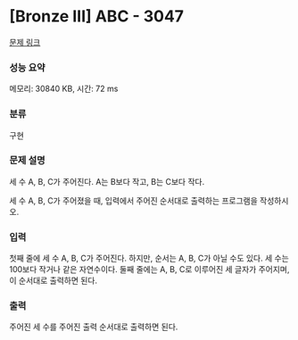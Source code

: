 # [Bronze III] ABC - 3047

[문제 링크](https://www.acmicpc.net/problem/3047)

### 성능 요약

메모리: 30840 KB, 시간: 72 ms

### 분류

구현

### 문제 설명

<p>세 수 A, B, C가 주어진다. A는 B보다 작고, B는 C보다 작다.</p>

<p>세 수 A, B, C가 주어졌을 때, 입력에서 주어진 순서대로 출력하는 프로그램을 작성하시오.</p>

### 입력

 <p>첫째 줄에 세 수 A, B, C가 주어진다. 하지만, 순서는 A, B, C가 아닐 수도 있다. 세 수는 100보다 작거나 같은 자연수이다. 둘째 줄에는 A, B, C로 이루어진 세 글자가 주어지며, 이 순서대로 출력하면 된다.</p>

### 출력

 <p>주어진 세 수를 주어진 출력 순서대로 출력하면 된다.</p>
